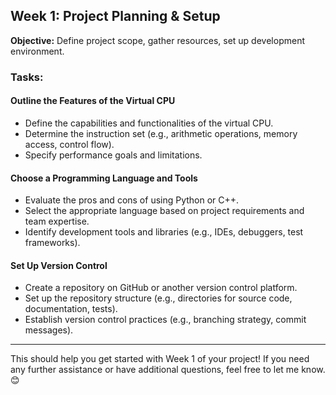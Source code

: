 ## Week 1: Project Planning & Setup

**Objective:** Define project scope, gather resources, set up development environment.

### Tasks:

#### Outline the Features of the Virtual CPU
- Define the capabilities and functionalities of the virtual CPU.
- Determine the instruction set (e.g., arithmetic operations, memory access, control flow).
- Specify performance goals and limitations.

#### Choose a Programming Language and Tools
- Evaluate the pros and cons of using Python or C++.
- Select the appropriate language based on project requirements and team expertise.
- Identify development tools and libraries (e.g., IDEs, debuggers, test frameworks).

#### Set Up Version Control
- Create a repository on GitHub or another version control platform.
- Set up the repository structure (e.g., directories for source code, documentation, tests).
- Establish version control practices (e.g., branching strategy, commit messages).

---

This should help you get started with Week 1 of your project! If you need any further assistance or have additional questions, feel free to let me know. 😊
